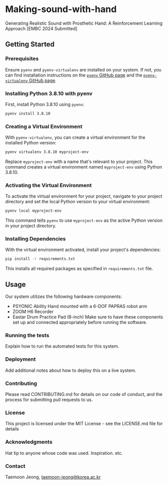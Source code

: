 # Making-sound-with-hand

Generating Realistic Sound with Prosthetic Hand: A Reinforcement Learning Approach [EMBC 2024 Submitted]

## Getting Started
### Prerequisites
Ensure `pyenv` and `pyenv-virtualenv` are installed on your system.
If not, you can find installation instructions on the [`pyenv` GitHub page](https://github.com/pyenv/pyenv#installation) and the [`pyenv-virtualenv` GitHub page](https://github.com/pyenv/pyenv-virtualenv).

### Installing Python 3.8.10 with pyenv
First, install Python 3.8.10 using `pyenv`:
```bash
pyenv install 3.8.10
```

### Creating a Virtual Environment
With `pyenv-virtualenv`, you can create a virtual environment for the installed Python version:
```bash
pyenv virtualenv 3.8.10 myproject-env
```
Replace `myproject-env` with a name that's relevant to your project. This command creates a virtual environment named `myproject-env` using Python 3.8.10.

### Activating the Virtual Environment
To activate the virtual environment for your project, navigate to your project directory and set the local Python version to your virtual environment:
```bash
pyenv local myproject-env
```
This command tells `pyenv` to use `myproject-env` as the active Python version in your project directory.

### Installing Dependencies
With the virtual environment activated, install your project's dependencies:
```bash
pip install -r requirements.txt
```
This installs all required packages as specified in `requirements.txt` file.

## Usage
Our system utilizes the following hardware components:
- PSYONIC Ability Hand mounted with a 6-DOF PAPRAS robot arm
- ZOOM H6 Recorder
- Eastar Drum Practice Pad (8-inch)
Make sure to have these components set up and connected appropriately before running the software.

### Running the tests
Explain how to run the automated tests for this system.

### Deployment
Add additional notes about how to deploy this on a live system.

### Contributing
Please read CONTRIBUTING.md for details on our code of conduct, and the process for submitting pull requests to us.

### License
This project is licensed under the MIT License - see the LICENSE.md file for details

### Acknowledgments
Hat tip to anyone whose code was used.
Inspiration.
etc.
### Contact
Taemoon Jeong, taemoon-jeong@korea.ac.kr
